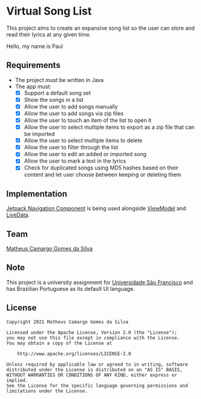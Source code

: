 # Virtual Song List
This project aims to create an expansive song list so the user can store and read their lyrics at any given time.

Hello, my name is Paul

## Requirements
- The project must be written in Java
- The app must:
  * [x]  Support a default song set
  * [x]  Show the songs in a list
  * [x]  Allow the user to add songs manually
  * [x]  Allow the user to add songs via zip files
  * [x]  Allow the user to touch an item of the list to open it
  * [x]  Allow the user to select multiple items to export as a zip file that can be imported
  * [x]  Allow the user to select multiple items to delete
  * [x]  Allow the user to filter through the list
  * [x]  Allow the user to edit an added or imported song
  * [x]  Allow the user to mark a text in the lyrics
  * [x]  Check for duplicated songs using MD5 hashes based on their content and let user choose between keeping or deleting them

## Implementation
[Jetpack Navigation Component](https://developer.android.com/guide/navigation) is being used alongside [ViewModel](https://developer.android.com/reference/androidx/lifecycle/ViewModel) and [LiveData](https://developer.android.com/reference/androidx/lifecycle/LiveData).

## Team
[Matheus Camargo Gomes da Silva](https://github.com/Kamarugo-san)

## Note
This project is a university assignment for [Universidade São Francisco](https://www.usf.edu.br/) and has Brazilian Portuguese as its default UI language.

## License
```
Copyright 2021 Matheus Camargo Gomes da Silva

Licensed under the Apache License, Version 2.0 (the "License");
you may not use this file except in compliance with the License.
You may obtain a copy of the License at

    http://www.apache.org/licenses/LICENSE-2.0

Unless required by applicable law or agreed to in writing, software
distributed under the License is distributed on an "AS IS" BASIS,
WITHOUT WARRANTIES OR CONDITIONS OF ANY KIND, either express or implied.
See the License for the specific language governing permissions and
limitations under the License.
```
